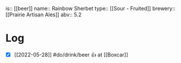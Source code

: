 is:: [[beer]]
name:: Rainbow Sherbet
type:: [[Sour - Fruited]]
brewery:: [[Prairie Artisan Ales]]
abv:: 5.2

# Log
- [x] [[2022-05-28]] #do/drink/beer 👍 at [[Boxcar]]
